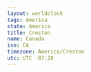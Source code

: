 ```yaml
---
layout: worldclock
tags: America
state: America
title: Creston
name: Canada
iso: CA
timezone: America/Creston
utc: UTC -07:28
---
```


